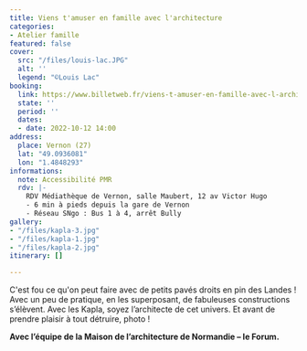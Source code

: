 ```yaml
---
title: Viens t'amuser en famille avec l'architecture
categories:
- Atelier famille
featured: false
cover:
  src: "/files/louis-lac.JPG"
  alt: ''
  legend: "©Louis Lac"
booking:
  link: https://www.billetweb.fr/viens-t-amuser-en-famille-avec-l-architecture
  state: ''
  period: ''
  dates:
  - date: 2022-10-12 14:00
address:
  place: Vernon (27)
  lat: "49.0936081"
  lon: "1.4848293"
informations:
  note: Accessibilité PMR
  rdv: |-
    RDV Médiathèque de Vernon, salle Maubert, 12 av Victor Hugo
    - 6 min à pieds depuis la gare de Vernon
    - Réseau SNgo : Bus 1 à 4, arrêt Bully
gallery:
- "/files/kapla-3.jpg"
- "/files/kapla-1.jpg"
- "/files/kapla-2.jpg"
itinerary: []

---
```

C'est fou ce qu'on peut faire avec de petits pavés droits en pin des Landes ! Avec un peu de pratique, en les superposant, de fabuleuses constructions s’élèvent. Avec les Kapla, soyez l’architecte de cet univers. Et avant de prendre plaisir à tout détruire, photo !

**Avec l’équipe de la Maison de l’architecture de Normandie – le Forum.**